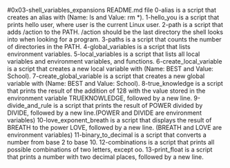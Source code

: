 #0x03-shell_variables_expansions README.md file
0-alias is a script that creates an alias with (Name: ls and Value: rm *).
1-hello_you is a script that prints hello user, where user is the current Linux user.
2-path is a script that adds /action to the PATH. /action should be the last directory the shell looks into when looking for a program.
3-paths is a script that counts the number of directories in the PATH.
4-global_variables is a script that lists environment variables.
5-local_variables is a script that lists all local variables and environment variables, and functions.
6-create_local_variable is a script that creates a new local variable with (Name: BEST and Value: School).
7-create_global_variable is a script that creates a new global variable with (Name: BEST and Value: School).
8-true_knowledge is a script that prints the result of the addition of 128 with the value stored in the environment variable TRUEKNOWLEDGE, followed by a new line.
9-divide_and_rule is a script that prints the result of POWER divided by DIVIDE, followed by a new line.(POWER and DIVIDE are environment variables)
10-love_exponent_breath is a script that displays the result of BREATH to the power LOVE, followed by a new line. (BREATH and LOVE are environment variables)
11-binary_to_decimal is a script that converts a number from base 2 to base 10.
12-combinations is a script that prints all possible combinations of two letters, except oo.
13-print_float is a script that prints a number with two decimal places, followed by a new line.
